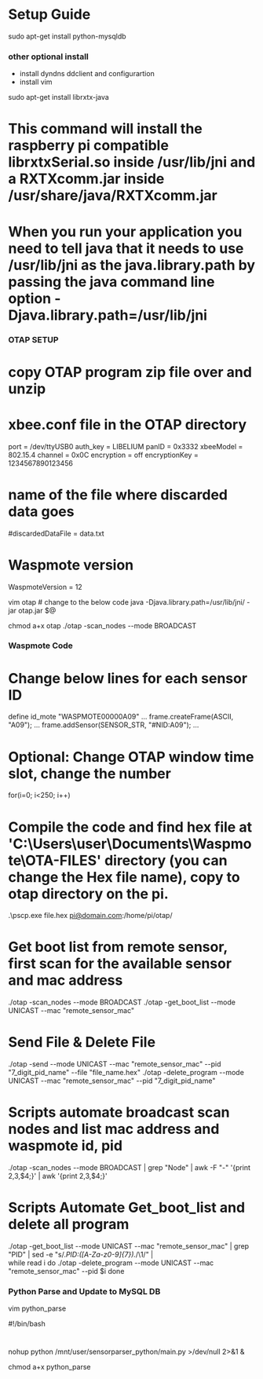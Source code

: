 # Setup Guide


sudo apt-get install python-mysqldb

### other optional install

* install dyndns ddclient and configurartion
* install vim

sudo apt-get install librxtx-java
# This command will install the raspberry pi compatible librxtxSerial.so inside /usr/lib/jni and a RXTXcomm.jar inside /usr/share/java/RXTXcomm.jar
# When you run your application you need to tell java that it needs to use /usr/lib/jni as the java.library.path by passing the java command line option -Djava.library.path=/usr/lib/jni


### OTAP SETUP

# copy OTAP program zip file over and unzip

# xbee.conf file in the OTAP directory
port = /dev/ttyUSB0
auth_key = LIBELIUM
panID = 0x3332
xbeeModel = 802.15.4
channel = 0x0C
encryption = off
encryptionKey = 1234567890123456
# name of the file where discarded data goes
#discardedDataFile = data.txt
# Waspmote version
WaspmoteVersion = 12

vim otap # change to the below code
java -Djava.library.path=/usr/lib/jni/ -jar otap.jar $@

chmod a+x otap
./otap -scan_nodes --mode BROADCAST


### Waspmote Code

# Change below lines for each sensor ID
define id_mote "WASPMOTE00000A09"
...
frame.createFrame(ASCII, "A09");
...
frame.addSensor(SENSOR_STR, "#NID:A09");
...

# Optional: Change OTAP window time slot, change the number
for(i=0; i<250; i++)

# Compile the code and find hex file at 'C:\Users\user\Documents\Waspmote\OTA-FILES' directory (you can change the Hex file name), copy to otap directory on the pi.
.\pscp.exe file.hex pi@domain.com:/home/pi/otap/


# Get boot list from remote sensor, first scan for the available sensor and mac address
./otap -scan_nodes --mode BROADCAST
./otap -get_boot_list --mode UNICAST --mac "remote_sensor_mac"

# Send File & Delete File
./otap -send --mode UNICAST --mac "remote_sensor_mac" --pid "7_digit_pid_name" --file "file_name.hex"
./otap -delete_program --mode UNICAST --mac "remote_sensor_mac" --pid "7_digit_pid_name"

# Scripts automate broadcast scan nodes and list mac address and waspmote id, pid
./otap -scan_nodes --mode BROADCAST |  grep "Node" | awk -F "-" '{print $2,$3,$4;}' | awk '{print $2,$3,$4;}'

# Scripts Automate Get_boot_list and delete all program
./otap -get_boot_list --mode UNICAST --mac "remote_sensor_mac" | grep "PID" | sed -e "s/.*PID:\([A-Za-z0-9]\{7\}\).*/\1/" | \
while read i
do
./otap -delete_program --mode UNICAST --mac "remote_sensor_mac" --pid $i
done



### Python Parse and Update to MySQL DB

vim python_parse

#!/bin/bash
#
nohup python /mnt/user/sensorparser_python/main.py >/dev/null 2>&1 &

chmod a+x python_parse
